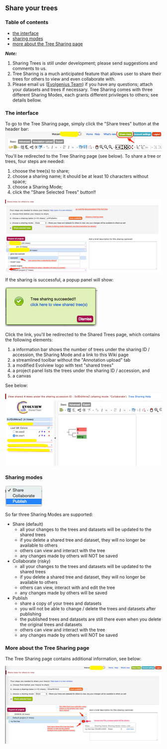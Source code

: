 ## Share your trees

### Table of contents

* [the interface](#the-interface)
* [sharing modes](#sharing-modes)
* [more about the Tree Sharing page](#more-about-the-tree-sharing-page)

_**Note:**_
1. Sharing Trees is still under development; please send suggestions and comments to us.
2. Tree Sharing is a much anticipated feature that allows user to share their trees for others to view and even collaborate with.
3. Please email us ([Evolgenius Team](mailto:evolgenius.team@gmail.com)) if you have any questions; attach your datasets and trees if necessary.
Tree Sharing comes with three different Sharing Modes, each grants different privileges to others; see details bellow.

### The interface
To go to the Tree Sharing page, simply click the "Share trees" button at the header bar:
![](images/TreeShare_sharetree_toolbar.png)
You'll be redirected to the Tree Sharing page (see below).
To share a tree or trees, four steps are needed:

1. choose the tree(s) to share;
2. choose a sharing name; it should be at least 10 characters without space;
3. choose a Sharing Mode;
4. click the "Share Selected Trees" button!!

![](images/TreeShare_sharetree_interface.png)

If the sharing is successful, a popup panel will show:

![](images/TreeShare_sharetree_success.png)

Click the link, you'll be redirected to the Shared Trees page, which contains the following elements:
1. a information bar shows the number of trees under the sharing ID / accession, the Sharing Mode and a link to this Wiki page
2. a streamlined toolbar without the "Annotation upload" tab
3. a modified Evolview logo with text "shared trees"
4. a project panel lists the trees under the sharing ID / accession, and
4. a canvas

See below:

![](images/TreeShare_sharetree_shared.png)

### Sharing modes

![](images/TreeShare_sharetree_modes.png)

So far three Sharing Modes are supported:
* Share (default)
	* all your changes to the trees and datasets will be updated to the shared trees
	* if you delete a shared tree and dataset, they will no longer be available to others
	* others can view and interact with the tree
	* any changes made by others will NOT be saved
* Collaborate (risky)
	* all your changes to the trees and datasets will be updated to the shared trees
	* if you delete a shared tree and dataset, they will no longer be available to others
	* others can view, interact with and edit the tree
	* any changes made by others will be saved
* Publish
	* share a copy of your trees and datasets
	* you will not be able to change / delete the trees and datasets after publishing
	* the published trees and datasets are still there even when you delete the original trees and datasets
	* others can view and interact with the tree
	* any changes made by others will NOT be saved

### More about the Tree Sharing page
The Tree Sharing page contains additional information, see below:

![](images/TreeShare_sharetree_additional.png)
